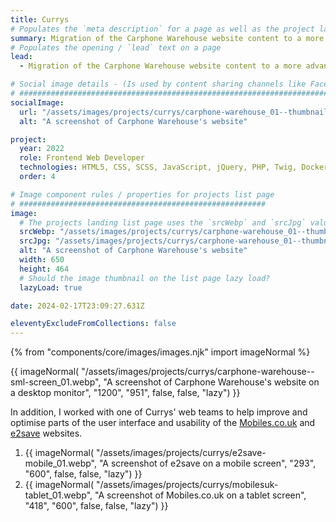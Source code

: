 ```yaml
---
title: Currys
# Populates the `meta description` for a page as well as the project landing page project-specific summary
summary: Migration of the Carphone Warehouse website content to a more advanced in-house content management platform.
# Populates the opening / `lead` text on a page
lead:
  - Migration of the Carphone Warehouse website content to a more advanced in-house content management platform.

# Social image details - (Is used by content sharing channels like Facebook, Twitter, WhatsApp, LinkedIn, RSS readers etc.)
# ##########################################################################################################################
socialImage:
  url: "/assets/images/projects/currys/carphone-warehouse_01--thumbnail.jpg"
  alt: "A screenshot of Carphone Warehouse's website"

project:
  year: 2022
  role: Frontend Web Developer
  technologies: HTML5, CSS, SCSS, JavaScript, jQuery, PHP, Twig, Docker, GitLab, Photoshop, JIRA, Confluence.
  order: 4

# Image component rules / properties for projects list page
# #######################################################
image:
  # The projects landing list page uses the `srcWebp` and `srcJpg` values
  srcWebp: "/assets/images/projects/currys/carphone-warehouse_01--thumbnail.webp"
  srcJpg: "/assets/images/projects/currys/carphone-warehouse_01--thumbnail.jpg"
  alt: "A screenshot of Carphone Warehouse's website"
  width: 650
  height: 464
  # Should the image thumbnail on the list page lazy load?
  lazyLoad: true

date: 2024-02-17T23:09:27.631Z

eleventyExcludeFromCollections: false
---
```


{% from "components/core/images/images.njk" import imageNormal %}

{{ imageNormal(
  "/assets/images/projects/currys/carphone-warehouse--sml-screen_01.webp",
  "A screenshot of Carphone Warehouse's website on a desktop monitor",
  "1200",
  "951",
  false,
  false,
  "lazy")
}}

In addition, I worked with one of Currys' web teams to help improve and optimise parts of the user interface and usability of the [Mobiles.co.uk](https://www.mobiles.co.uk/) and [e2save](https://www.e2save.com/) websites.

<ol role="list" class="auto-grid | no-list">
  <li>
    {{ imageNormal(
      "/assets/images/projects/currys/e2save-mobile_01.webp",
      "A screenshot of e2save on a mobile screen",
      "293",
      "600",
      false,
      false,
      "lazy")
    }}
  </li>
  <li>
    {{ imageNormal(
      "/assets/images/projects/currys/mobilesuk-tablet_01.webp",
      "A screenshot of Mobiles.co.uk on a tablet screen",
      "418",
      "600",
      false,
      false,
      "lazy")
    }}
  </li>
</ol>
